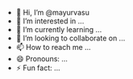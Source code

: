 - 👋 Hi, I’m @mayurvasu
- 👀 I’m interested in ...
- 🌱 I’m currently learning ...
- 💞️ I’m looking to collaborate on ...
- 📫 How to reach me ...
- 😄 Pronouns: ...
- ⚡ Fun fact: ...

<!---
mayurvasu/mayurvasu is a ✨ special ✨ repository because its `README.md` (this file) appears on your GitHub profile.
You can click the Preview link to take a look at your changes.
--->
